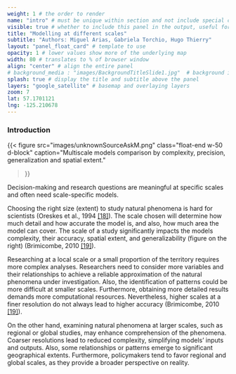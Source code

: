 ```yaml
---
weight: 1 # the order to render
name: "intro" # must be unique within section and not include special characters
visible: true # whether to include this panel in the output, useful for testing
title: "Modelling at different scales"
subtitle: "Authors: Miguel Arias, Gabriela Torchio, Hugo Thierry"
layout: "panel_float_card" # template to use
opacity: 1 # lower values show more of the underlying map
width: 80 # translates to % of browser window
align: "center" # align the entire panel
# background_media : "images/BackgroundTitleSlide1.jpg"  # background image rendered behind the panel, covering map
splash: true # display the title and subtitle above the panel
layers: "google_satellite" # basemap and overlaying layers
zoom: 7
lat: 57.1701121
lng: -125.210678
---
```

### Introduction

{{< figure src="images/unknownSourceAskM.png" 
class="float-end w-50 d-block" 
caption="Multiscale models comparison by complexity, precision, generalization and spatial extent." 
>}}

Decision-making and research questions are meaningful at specific scales and often need scale-specific models. 


Choosing the right size (extent) to study natural phenomena is hard for scientists (Oreskes et al., 1994 <a href="../references/">[18]</a>). The scale chosen will determine how much detail and how accurate the model is, and also, how much area the model can cover. The scale of a study significantly impacts the models complexity, their accuracy, spatial extent, and generalizability (figure on the right) (Brimicombe, 2010 <a href="../references/">[19]</a>).

Researching at a local scale or a small proportion of the territory requires more complex analyses. Researchers need to consider more variables and their relationships to achieve a reliable approximation of the natural phenomena under investigation. Also, the identification of patterns could be more difficult at smaller scales. Furthermore, obtaining more detailed results demands more computational resources. Nevertheless, higher scales at a finer resolution do not always lead to higher accuracy (Brimicombe, 2010 <a href="../references/">[19]</a>).

On the other hand, examining natural phenomena at larger scales, such as regional or global studies, may enhance comprehension of the phenomena. Coarser resolutions lead to reduced complexity, simplifying models’ inputs and outputs. Also, some relationships or patterns emerge to significant geographical extents. Furthermore, policymakers tend to favor regional and global scales, as they provide a broader perspective on reality.

